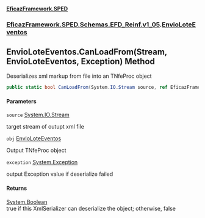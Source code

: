 #### [EficazFramework.SPED](EficazFrameworkSPED.md 'EficazFramework SPED')
### [EficazFramework.SPED.Schemas.EFD_Reinf.v1_05](EficazFramework.SPED.Schemas.EFD_Reinf.v1_05.md 'EficazFramework.SPED.Schemas.EFD_Reinf.v1_05').[EnvioLoteEventos](EficazFramework.SPED.Schemas.EFD_Reinf.v1_05/EnvioLoteEventos.md 'EficazFramework.SPED.Schemas.EFD_Reinf.v1_05.EnvioLoteEventos')

## EnvioLoteEventos.CanLoadFrom(Stream, EnvioLoteEventos, Exception) Method

Deserializes xml markup from file into an TNfeProc object

```csharp
public static bool CanLoadFrom(System.IO.Stream source, ref EficazFramework.SPED.Schemas.EFD_Reinf.v1_05.EnvioLoteEventos obj, ref System.Exception exception);
```
#### Parameters

<a name='EficazFramework.SPED.Schemas.EFD_Reinf.v1_05.EnvioLoteEventos.CanLoadFrom(System.IO.Stream,EficazFramework.SPED.Schemas.EFD_Reinf.v1_05.EnvioLoteEventos,System.Exception).source'></a>

`source` [System.IO.Stream](https://docs.microsoft.com/en-us/dotnet/api/System.IO.Stream 'System.IO.Stream')

target stream of outupt xml file

<a name='EficazFramework.SPED.Schemas.EFD_Reinf.v1_05.EnvioLoteEventos.CanLoadFrom(System.IO.Stream,EficazFramework.SPED.Schemas.EFD_Reinf.v1_05.EnvioLoteEventos,System.Exception).obj'></a>

`obj` [EnvioLoteEventos](EficazFramework.SPED.Schemas.EFD_Reinf.v1_05/EnvioLoteEventos.md 'EficazFramework.SPED.Schemas.EFD_Reinf.v1_05.EnvioLoteEventos')

Output TNfeProc object

<a name='EficazFramework.SPED.Schemas.EFD_Reinf.v1_05.EnvioLoteEventos.CanLoadFrom(System.IO.Stream,EficazFramework.SPED.Schemas.EFD_Reinf.v1_05.EnvioLoteEventos,System.Exception).exception'></a>

`exception` [System.Exception](https://docs.microsoft.com/en-us/dotnet/api/System.Exception 'System.Exception')

output Exception value if deserialize failed

#### Returns
[System.Boolean](https://docs.microsoft.com/en-us/dotnet/api/System.Boolean 'System.Boolean')  
true if this XmlSerializer can deserialize the object; otherwise, false